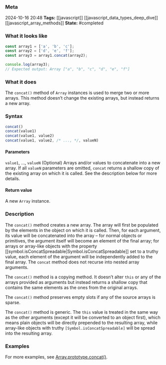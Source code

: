 ### Meta
2024-10-16 20:48
**Tags:** [[javascript]] [[javascript_data_types_deep_dive]] [[javascript_array_methods]]
**State:** #completed 

### What it looks like
```JavaScript title:app.js
const array1 = ['a', 'b', 'c'];
const array2 = ['d', 'e', 'f'];
const array3 = array1.concat(array2);

console.log(array3);
// Expected output: Array ["a", "b", "c", "d", "e", "f"]
```

### What it does
The `concat()` method of `Array` instances is used to merge two or more arrays. This method doesn’t change the existing arrays, but instead returns a new array.

### Syntax
```JavaScript title:app.js
concat()
concat(value1)
concat(value1, value2)
concat(value1, value2, /* ..., */, valueN)
```

#### Parameters
`value1`, …, `valueN` (Optional)
Arrays and/or values to concatenate into a new array. If all `valueN` parameters are omitted, `concat` returns a shallow copy of the existing array on which it is called. See the description below for more details.

#### Return value
A new `Array` instance.

### Description
The `concat()` method creates a new array. The array will first be populated by the elements in the object on which it is called. Then, for each argument, its value will be concatenated into the array – for normal objects or primitives, the argument itself will become an element of the final array; for arrays or array-like objects with the property [[symbol.isConcatSpreadable|Symbol.isConcatSpreadable]] set to a truthy value, each element of the argument will be independently added to the final array. The `concat` method does not recurse into nested array arguments.

The `concat()` method is a copying method. It doesn’t alter `this` or any of the arrays provided as arguments but instead returns a shallow copy that contains the same elements as the ones from the original arrays.

The `concat()` method preserves empty slots if any of the source arrays is sparse.

The `concat()` method is generic. The `this` value is treated in the same way as the other arguments (except it will be converted to an object first), which means plain objects will be directly prepended to the resulting array, while array-like objects with truthy `[Symbol.isConcatSpreadable]` will be spread into the resulting array.

### Examples
For more examples, see [Array.prototype.concat()](https://developer.mozilla.org/en-US/docs/Web/JavaScript/Reference/Global_Objects/Array/concat#examples).